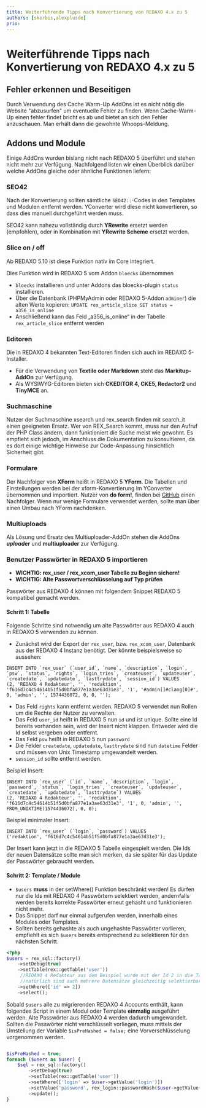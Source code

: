 ```yaml
---
title: Weiterführende Tipps nach Konvertierung von REDAXO 4.x zu 5
authors: [skerbis,alexplusde]
prio:
--- 
```


# Weiterführende Tipps nach Konvertierung von REDAXO 4.x zu 5

## Fehler erkennen und Beseitigen

Durch Verwendung des Cache Warm-Up AddOns ist es nicht nötig die Website "abzusurfen" um eventuelle Fehler zu finden. Wenn Cache-Warm-Up einen fehler findet bricht es ab und bietet an sich den Fehler anzuschauen. Man erhält dann die gewohnte Whoops-Meldung. 

## Addons und Module

Einige AddOns wurden bislang nicht nach REDAXO 5 überführt und stehen nicht mehr zur Verfügung. Nachfolgend listen wir einen Überblick darüber welche AddOns gleiche oder ähnliche Funktionen liefern: 

### SEO42
Nach der Konvertierung sollten sämtliche `SEO42::`-Codes in den Templates und Modulen entfernt werden. YConverter wird diese nicht konvertieren, so dass dies manuell durchgeführt werden muss.  

SEO42 kann nahezu vollständig durch **YRewrite** ersetzt werden (empfohlen), oder in Kombination mit **YRewrite Scheme** ersetzt werden. 

### Slice on / off

Ab REDAXO 5.10 ist diese Funktion nativ im Core integriert.

Dies Funktion wird in REDAXO 5 vom Addon `bloecks` übernommen 
* `bloecks` installieren und unter Addons das bloecks-plugin `status` installieren.
* Über die Datenbank (PHPMyAdmin oder REDAXO 5-Addon `adminer`) die alten Werte kopieren: `UPDATE rex_article_slice SET status = a356_is_online`
* Anschließend kann das Feld „a356_is_online“ in der Tabelle `rex_article_slice` entfernt werden


### Editoren
Die in REDAXO 4 bekannten Text-Editoren finden sich auch im REDAXO 5-Installer. 

- Für die Verwendung von **Textile oder Markdown** steht das **Markitup-AddOn** zur Verfügung.
- Als WYSIWYG-Editoren bieten sich **CKEDITOR 4, CKE5, Redactor2** und **TinyMCE** an. 

### Suchmaschine
Nutzer der Suchmaschine xsearch und rex_search finden mit search_it einen geeigneten Ersatz. Wer von REX_Search kommt, muss nur den Aufruf der PHP Class ändern, dann funktioniert die Suche meist wie gewohnt. Es empfieht sich jedoch, im Anschluss die Dokumentation zu konsultieren, da es dort einige wichtige Hinweise zur Code-Anpassung hinsichtlich Sicherheit gibt. 

### Formulare

Der Nachfolger von **XForm** heißt in REDAXO 5 **YForm**. Die Tabellen und Einstellungen werden bei der xform-Konvertierung im YConverter übernommen und importiert. Nutzer von **do form!**, finden bei [GitHub](https://github.com/skerbis/doform-6) einen Nachfolger. Wenn nur wenige Formulare verwendet werden, sollte man über einen Umbau nach YForm nachdenken.  

### Multiuploads

Als Lösung und Ersatz des Multiuploader-AddOn stehen die AddOns ***uploader*** und **multiuploader** zur Verfügung. 

### Benutzer Passwörter in REDAXO 5 importieren
- **WICHTIG: rex_user / rex_xcom_user Tabelle zu Beginn sichern!** 
- **WICHTIG: Alte Passwortverschlüsselung auf Typ prüfen**

Passwörter aus REDAXO 4 können mit folgendem Snippet REDAXO 5 kompatibel gemacht werden.

#### Schritt 1: Tabelle
Folgende Schritte sind notwendig um alte Passwörter aus REDAXO 4 auch in REDAXO 5 verwenden zu können.

- Zunächst wird der Export der `rex_user`, bzw. `rex_xcom_user`, Datenbank aus der REDAXO 4 Instanz benötigt. Der könnte beispielsweise so aussehen:

```mysql
INSERT INTO `rex_user` (`user_id`, `name`, `description`, `login`, `psw`, `status`, `rights`, `login_tries`, `createuser`, `updateuser`, `createdate`, `updatedate`, `lasttrydate`, `session_id`) VALUES
(2, 'REDAXO 4 Redakteur', '', 'redaktion', 'f616d7c4c54614b51f5d0bfa877e1a3ae63d31e3', '1', '#admin[]#clang[0]#', 0, 'admin', '', 1574436072, 0, 0, '');
```

  - Das Feld `rights` kann entfernt werden. REDAXO 5 verwendet nun Rollen um die Rechte der Nutzer zu verwalten.
  - Das Feld `user_id` heißt in REDAXO 5 nun `id` und ist unique. Sollte eine Id bereits vorhanden sein, wird der Insert nicht klappen. Entweder wird die Id selbst vergeben oder entfernt.
  - Das Feld `psw` heißt in REDAXO 5 nun `password`
  - Die Felder `createdate`, `updatedate`, `lasttrydate` sind nun `datetime` Felder und müssen von Unix Timestamp umgewandelt werden.
  - `session_id` sollte entfernt werden.
  
Beispiel Insert:
```mysql
INSERT INTO `rex_user` (`id`, `name`, `description`, `login`, `password`, `status`, `login_tries`, `createuser`, `updateuser`, `createdate`, `updatedate`, `lasttrydate`) VALUES
(2, 'REDAXO 4 Redakteur', '', 'redaktion', 'f616d7c4c54614b51f5d0bfa877e1a3ae63d31e3', '1', 0, 'admin', '', FROM_UNIXTIME(1574436072), 0, 0);
```
Beispiel minimaler Insert:
```mysql
INSERT INTO `rex_user` (`login`, `password`) VALUES
('redaktion', 'f616d7c4c54614b51f5d0bfa877e1a3ae63d31e3');
```

Der Insert kann jetzt in die REDAXO 5 Tabelle eingespielt werden. Die Ids der neuen Datensätze sollte man sich merken, da sie später für das Update der Passwörter gebraucht werden.

#### Schritt 2: Template / Module
- `$users` **muss** in der setWhere() Funktion beschränkt werden! Es dürfen nur die Ids mit REDAXO 4 Passwörtern selektiert werden, andernfalls werden bereits korrekte Passwörter erneut gehasht und funktionieren nicht mehr.
- Das Snippet darf nur einmal aufgerufen werden, innerhalb eines Modules oder Templates.
- Sollten bereits gehashte als auch ungehashte Passwörter vorlieren, empfiehlt es sich `$users` bereits entsprechend zu selektieren für den nächsten Schritt.


```php
<?php
$users = rex_sql::factory()
    ->setDebug(true)
    ->setTable(rex::getTable('user'))
     //REDAXO 4 Redakteur aus dem Beispiel wurde mit der Id 2 in die Tabelle rex_user importiert
     //natürlich sind auch mehrere Datensätze gleichzeitig selektierbar, es dürfen allerdings nur die importierten REDAXO 4 User sein!
    ->setWhere(['id' => 2])
    ->select();
```
Sobald `$users` alle zu migrierenden REDAXO 4 Accounts enthält, kann folgendes Script in einem Modul oder Template **einmalig** ausgeführt werden. Alte Passwörter aus REDAXO 4 werden dadurch umgewandelt. Sollten die Passwörter nicht verschlüsselt vorliegen, muss mittels der Umstellung der Variable `$isPreHashed = false;` eine Vorverschlüsselung vorgenommen werden.
```php

$isPreHashed = true;
foreach ($users as $user) {
    $sql = rex_sql::factory()
        ->setDebug(true)
        ->setTable(rex::getTable('user'))
        ->setWhere(['login' => $user->getValue('login')])
        ->setValue('password', rex_login::passwordHash($user->getValue('password'), $isPreHashed))
        ->update();
}

```
